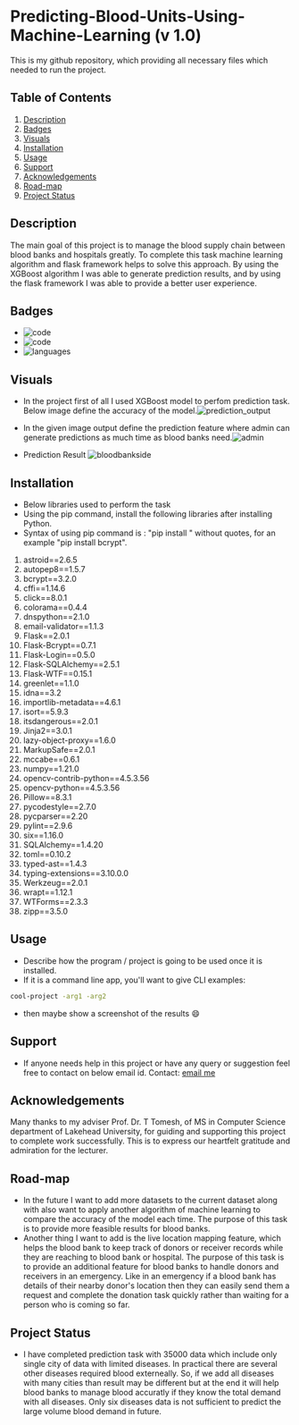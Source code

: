 # Predicting-Blood-Units-Using-Machine-Learning (v 1.0)
This is my github repository, which providing all necessary files which needed to run the project. 

## Table of Contents

1. [Description](#description)
2. [Badges](#badges)
3. [Visuals](#visuals)
4. [Installation](#installation)
5. [Usage](#usage)
6. [Support](#support)
7. [Acknowledgements](#acknowledgements)
8. [Road-map](#road-map)
9. [Project Status](#project-status)

## Description
The main goal of this project is to manage the blood supply chain between blood banks and hospitals greatly. To complete this task machine learning algorithm and flask framework helps to solve this approach. By using the XGBoost algorithm I was able to generate prediction results, and by using the flask framework I was able to provide a better user experience. 

## Badges
- ![code](https://img.shields.io/badge/Flask-2.0.1-green)
- ![code](https://img.shields.io/badge/Python-3.7-green)
- ![languages](https://img.shields.io/badge/Languages-1-blue)

## Visuals

- In the project first of all I used XGBoost model to perfom prediction task. Below image define the accuracy of the model.![prediction_output](https://user-images.githubusercontent.com/50058159/129978012-aa055fcd-cef3-40c6-86dc-9ae148c044c9.JPG)

- In the given image output define the prediction feature where admin can generate predictions as much time as blood banks need.![admin](https://user-images.githubusercontent.com/50058159/129978105-d26a5bd3-7b69-4d03-a1ca-d68f97ad706a.png)
- Prediction Result ![bloodbankside](https://user-images.githubusercontent.com/50058159/129985471-5f34bb26-f0dc-4a4c-9275-5a479d8b5067.png)





## Installation 
- Below libraries used to perform the task
- Using the pip command, install the following libraries after installing Python.
- Syntax of using pip command is : "pip install <nameOfLibrary>" without quotes, for an example "pip install bcrypt".

1. astroid==2.6.5
2. autopep8==1.5.7
3. bcrypt==3.2.0
4. cffi==1.14.6
5. click==8.0.1
6. colorama==0.4.4
7. dnspython==2.1.0
8. email-validator==1.1.3
9. Flask==2.0.1
10. Flask-Bcrypt==0.7.1
11. Flask-Login==0.5.0
12. Flask-SQLAlchemy==2.5.1
13. Flask-WTF==0.15.1
14. greenlet==1.1.0
15. idna==3.2
16. importlib-metadata==4.6.1
17. isort==5.9.3
18. itsdangerous==2.0.1
19. Jinja2==3.0.1
20. lazy-object-proxy==1.6.0
21. MarkupSafe==2.0.1
22. mccabe==0.6.1
23. numpy==1.21.0
24. opencv-contrib-python==4.5.3.56
25. opencv-python==4.5.3.56
26. Pillow==8.3.1
27. pycodestyle==2.7.0
28. pycparser==2.20
29. pylint==2.9.6
30. six==1.16.0
31. SQLAlchemy==1.4.20
32. toml==0.10.2
33. typed-ast==1.4.3
34. typing-extensions==3.10.0.0
35. Werkzeug==2.0.1
36. wrapt==1.12.1
37. WTForms==2.3.3
38. zipp==3.5.0


## Usage

- Describe how the program / project is going to be used once it is installed. 
- If it is a command line app, you'll want to give CLI examples:

```bash
cool-project -arg1 -arg2
```

- then maybe show a screenshot of  the results :smile:

## Support

- If anyone needs help in this project or have any query or suggestion feel free to contact on below email id.
Contact: [email me](rutvijkanani@gmail.com)
  
## Acknowledgements
Many thanks to my adviser Prof. Dr. T Tomesh, of MS in Computer Science department of Lakehead University, for guiding and supporting this project to complete work successfully. This is to express our heartfelt gratitude and admiration for the lecturer. 
  

## Road-map

- In the future I want to add more datasets to the current dataset along with also want to apply another algorithm of machine learning to compare the accuracy of the model each time. The purpose of this task is to provide more feasible results for blood banks.
- Another thing I want to add is the live location mapping feature, which helps the blood bank to keep track of donors or receiver records while they are reaching to blood bank or hospital. The purpose of this task is to provide an additional feature for blood banks to handle donors and receivers in an emergency. Like in an emergency if a blood bank has details of their nearby donor's location then they can easily send them a request and complete the donation task quickly rather than waiting for a person who is coming so far.  

## Project Status

- I have completed prediction task with 35000 data which include only single city of data with limited diseases. In practical there are several other diseases required blood externeally. So, if we add all diseases with many cities than result may be different but at the end it will help blood banks to manage blood accuratly if they know the total demand with all diseases. Only six diseases data is not sufficient to predict the large volume blood demand in future. 

